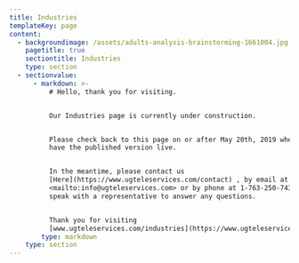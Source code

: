 ```yaml
---
title: Industries
templateKey: page
content:
  - backgroundimage: /assets/adults-analysis-brainstorming-1661004.jpg
    pagetitle: true
    sectiontitle: Industries
    type: section
  - sectionvalue:
      - markdown: >-
          # Hello, thank you for visiting.


          Our Industries page is currently under construction.


          Please check back to this page on or after May 20th, 2019 when we will
          have the published version live.


          In the meantime, please contact us
          [Here](https://www.ugteleservices.com/contact) , by email at
          <mailto:info@ugteleservices.com> or by phone at 1-763-250-7432 and
          speak with a representative to answer any questions.


          Thank you for visiting
          [www.ugteleservices.com/industries](https://www.ugteleservices.com/industries/)
        type: markdown
    type: section
---
```


